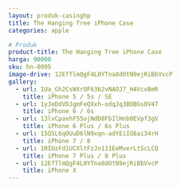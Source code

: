 ```yaml
---
layout: produk-casinghp
title: The Hanging Tree iPhone Case
categories: apple

# Produk
product-title: The Hanging Tree iPhone Case
harga: 90000
sku: hn-0095
image-drive: 12EfTlmQgF4L0YTna8dOtN9ejRiBbVvcP
gallery:
  - url: 1Ua_Gh2CsWXrOF6362vNAOJ7_H4VcvBmR
    title: iPhone 5 / 5s / SE
  - url: 1yJeDdVDJgmFeQXxh-odqJq3BDBGsOV47
    title: iPhone 6 / 6s
  - url: 13lvCpaxhF55ojNdD8FbIlHnb0EVpf3gV
    title: iPhone 6 Plus / 6s Plus
  - url: 15Q5L6qOUuD6lN9xqn-adYEiIG6ai34rH
    title: iPhone 7 / 8
  - url: 1RIUzFd1UCXltFzJn111EeMverLtScLCQ
    title: iPhone 7 Plus / 8 Plus
  - url: 12EfTlmQgF4L0YTna8dOtN9ejRiBbVvcP
    title: iPhone X
---
```

